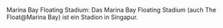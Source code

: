 Marina Bay Floating Stadium: Das Marina Bay Floating Stadium (auch The Float@Marina Bay) ist ein Stadion in Singapur.
